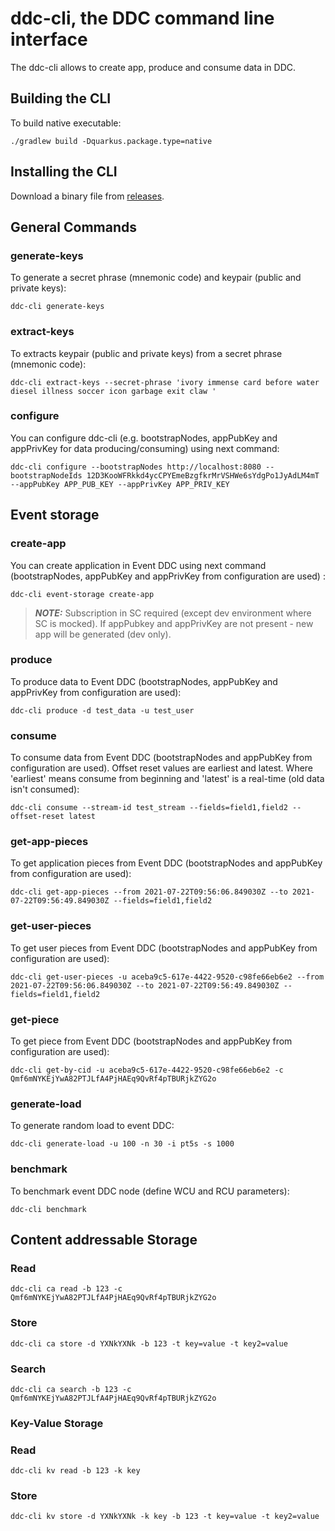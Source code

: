 # ddc-cli, the DDC command line interface

The ddc-cli allows to create app, produce and consume data in DDC.

## Building the CLI

To build native executable:

```
./gradlew build -Dquarkus.package.type=native 
```

## Installing the CLI

Download a binary file from [releases](https://github.com/Cerebellum-Network/ddc-cli/releases).

## General Commands

### generate-keys

To generate a secret phrase (mnemonic code) and keypair (public and private keys):

```shell script
ddc-cli generate-keys
```

### extract-keys

To extracts keypair (public and private keys) from a secret phrase (mnemonic code):

```shell script
ddc-cli extract-keys --secret-phrase 'ivory immense card before water diesel illness soccer icon garbage exit claw '
```

### configure

You can configure ddc-cli (e.g. bootstrapNodes, appPubKey and appPrivKey for data producing/consuming) using next
command:

```shell script
ddc-cli configure --bootstrapNodes http://localhost:8080 --bootstrapNodeIds 12D3KooWFRkkd4ycCPYEmeBzgfkrMrVSHWe6sYdgPo1JyAdLM4mT --appPubKey APP_PUB_KEY --appPrivKey APP_PRIV_KEY
```

## Event storage

### create-app

You can create application in Event DDC using next command (bootstrapNodes, appPubKey and appPrivKey from configuration
are used) :

```shell script
ddc-cli event-storage create-app
```

> **_NOTE:_**  Subscription in SC required (except dev environment where SC is mocked). If appPubkey and appPrivKey are not present - new app will be generated (dev only).

### produce

To produce data to Event DDC (bootstrapNodes, appPubKey and appPrivKey from configuration are used):

```shell script
ddc-cli produce -d test_data -u test_user
```

### consume

To consume data from Event DDC (bootstrapNodes and appPubKey from configuration are used). Offset reset values are
earliest and latest. Where 'earliest' means consume from beginning and 'latest' is a real-time (old data isn't
consumed):

```shell script
ddc-cli consume --stream-id test_stream --fields=field1,field2 --offset-reset latest
```

### get-app-pieces

To get application pieces from Event DDC (bootstrapNodes and appPubKey from configuration are used):

```shell script
ddc-cli get-app-pieces --from 2021-07-22T09:56:06.849030Z --to 2021-07-22T09:56:49.849030Z --fields=field1,field2
```

### get-user-pieces

To get user pieces from Event DDC (bootstrapNodes and appPubKey from configuration are used):

```shell script
ddc-cli get-user-pieces -u aceba9c5-617e-4422-9520-c98fe66eb6e2 --from 2021-07-22T09:56:06.849030Z --to 2021-07-22T09:56:49.849030Z --fields=field1,field2
```

### get-piece

To get piece from Event DDC (bootstrapNodes and appPubKey from configuration are used):

```shell script
ddc-cli get-by-cid -u aceba9c5-617e-4422-9520-c98fe66eb6e2 -c Qmf6mNYKEjYwA82PTJLfA4PjHAEq9QvRf4pTBURjkZYG2o
```

### generate-load

To generate random load to event DDC:

```shell script
ddc-cli generate-load -u 100 -n 30 -i pt5s -s 1000
```

### benchmark

To benchmark event DDC node (define WCU and RCU parameters):

```shell script
ddc-cli benchmark
```

## Content addressable Storage

### Read

```shell script
ddc-cli ca read -b 123 -c Qmf6mNYKEjYwA82PTJLfA4PjHAEq9QvRf4pTBURjkZYG2o
```

### Store

```shell script
ddc-cli ca store -d YXNkYXNk -b 123 -t key=value -t key2=value
```

### Search

```shell script
ddc-cli ca search -b 123 -c Qmf6mNYKEjYwA82PTJLfA4PjHAEq9QvRf4pTBURjkZYG2o
```

### Key-Value Storage

### Read

```shell script
ddc-cli kv read -b 123 -k key
```

### Store

```shell script
ddc-cli kv store -d YXNkYXNk -k key -b 123 -t key=value -t key2=value
```